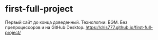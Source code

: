 # first-full-project
Первый сайт до конца доведенный. Технологии: БЭМ.   Без препроцессоров и на GitHub Desktop. 
https://dris777.github.io/first-full-project/
